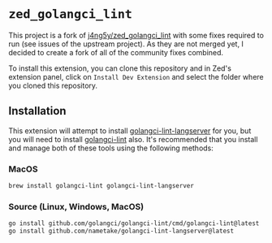 # `zed_golangci_lint`

This project is a fork of [j4ng5y/zed_golangci_lint](https://github.com/j4ng5y/zed_golangci_lint)
with some fixes required to run (see issues of the upstream project). As they are not merged yet,
I decided to create a fork of all of the community fixes combined.

To install this extension, you can clone this repository and in Zed's extension panel, click
on `Install Dev Extension` and select the folder where you cloned this repository.

## Installation

This extension will attempt to install [golangci-lint-langserver](https://github.com/nametake/golangci-lint-langserver)
for you, but you will need to install [golangci-lint](https://github.com/golangci/golangci-lint) also. It's recommended
that you install and manage both of these tools using the following methods:

### MacOS

```bash
brew install golangci-lint golangci-lint-langserver
```

### Source (Linux, Windows, MacOS)

```bash
go install github.com/golangci/golangci-lint/cmd/golangci-lint@latest
go install github.com/nametake/golangci-lint-langserver@latest
```
